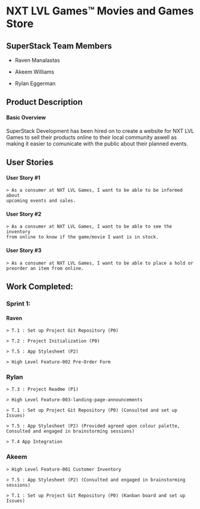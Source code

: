 
#  NXT LVL Games™ Movies and Games Store

## SuperStack Team Members 

- Raven Manalastas

- Akeem Williams

- Rylan Eggerman


## Product Description 

#### Basic Overview 

SuperStack Development has been hired on to create a website for NXT LVL Games
to sell their products online to their local community aswell as making it 
easier to comunicate with the public about their planned events. 

## User Stories 

#### User Story #1

    > As a consumer at NXT LVL Games, I want to be able to be informed about 
    upcoming events and sales. 

#### User Story #2

    > As a consumer at NXT LVL Games, I want to be able to see the inventory 
    from online to know if the game/movie I want is in stock. 

#### User Story #3

    > As a consumer at NXT LVL Games, I want to be able to place a hold or 
    preorder an item from online. 




## Work Completed:

### Sprint 1:

#### Raven 

    > T.1 : Set up Project Git Repository (P0)

    > T.2 : Project Initialization (P0)

    > T.5 : App Stylesheet (P2)

    > High Level Feature-002 Pre-Order Form

### Rylan 

    > T.3 : Project Readme (P1) 

    > High Level Feature-003-landing-page-announcements

    > T.1 : Set up Project Git Repository (P0) (Consulted and set up Issues)

    > T.5 : App Stylesheet (P2) (Provided agreed upon colour palette, Consulted and engaged in brainstorming sessions)

    > T.4 App Integration 

### Akeem 

    > High Level Feature-001 Customer Inventory

    > T.5 : App Stylesheet (P2) (Consulted and engaged in brainstorming sessions)

    > T.1 : Set up Project Git Repository (P0) (Kanban board and set up Issues)